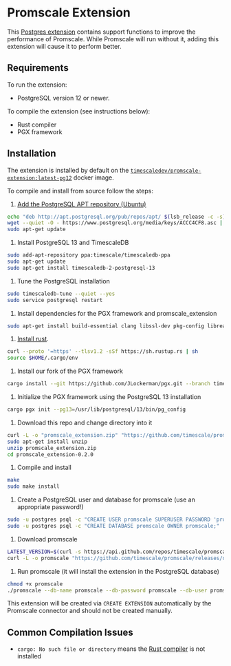 # Promscale Extension #

This [Postgres extension](https://www.postgresql.org/docs/12/extend-extensions.html)
contains support functions to improve the performance of Promscale.
While Promscale will run without it, adding this extension will
cause it to perform better.

## Requirements ##

To run the extension:
- PostgreSQL version 12 or newer.

To compile the extension (see instructions below):
- Rust compiler
- PGX framework

## Installation ##

The extension is installed by default on the
[`timescaledev/promscale-extension:latest-pg12`](https://hub.docker.com/r/timescaledev/promscale-extension) docker image.

To compile and install from source follow the steps:
1) [Add the PostgreSQL APT repository (Ubuntu)](https://www.postgresql.org/download/linux/ubuntu/)
```bash
echo "deb http://apt.postgresql.org/pub/repos/apt/ $(lsb_release -c -s)-pgdg main" | sudo tee /etc/apt/sources.list.d/pgdg.list
wget --quiet -O - https://www.postgresql.org/media/keys/ACCC4CF8.asc | sudo apt-key add -
sudo apt-get update
```
1) Install PostgreSQL 13 and TimescaleDB
```bash
sudo add-apt-repository ppa:timescale/timescaledb-ppa
sudo apt-get update
sudo apt-get install timescaledb-2-postgresql-13
```
1) Tune the PostgreSQL installation
```bash
sudo timescaledb-tune --quiet --yes
sudo service postgresql restart
```
1) Install dependencies for the PGX framework and promscale_extension
```bash
sudo apt-get install build-essential clang libssl-dev pkg-config libreadline-dev zlib1g-dev postgresql-server-dev-13
```
1) [Install rust](https://www.rust-lang.org/tools/install).
```bash
curl --proto '=https' --tlsv1.2 -sSf https://sh.rustup.rs | sh
source $HOME/.cargo/env
```
1) Install our fork of the PGX framework
```bash
cargo install --git https://github.com/JLockerman/pgx.git --branch timescale cargo-pgx
```
1) Initialize the PGX framework using the PostgreSQL 13 installation
```bash
cargo pgx init --pg13=/usr/lib/postgresql/13/bin/pg_config
```
1) Download this repo and change directory into it
```bash
curl -L -o "promscale_extension.zip" "https://github.com/timescale/promscale_extension/archive/refs/tags/0.2.0.zip"
sudo apt-get install unzip
unzip promscale_extension.zip
cd promscale_extension-0.2.0
```
1) Compile and install
```bash
make
sudo make install
```
1) Create a PostgreSQL user and database for promscale (use an appropriate password!)
```bash
sudo -u postgres psql -c "CREATE USER promscale SUPERUSER PASSWORD 'promscale';"
sudo -u postgres psql -c "CREATE DATABASE promscale OWNER promscale;"
```
1) Download promscale
```bash
LATEST_VERSION=$(curl -s https://api.github.com/repos/timescale/promscale/releases/latest | grep "tag_name" | cut -d'"' -f4)
curl -L -o promscale "https://github.com/timescale/promscale/releases/download/${LATEST_VERSION}/promscale_${LATEST_VERSION}_Linux_x86_64"
```
1) Run promscale (it will install the extension in the PostgreSQL database)
```bash
chmod +x promscale
./promscale --db-name promscale --db-password promscale --db-user promscale --db-ssl-mode allow --install-extensions
```

This extension will be created via `CREATE EXTENSION` automatically by the Promscale connector and should not be created manually.

## Common Compilation Issues ##

- `cargo: No such file or directory` means the [Rust compiler](https://www.rust-lang.org/tools/install) is not installed
